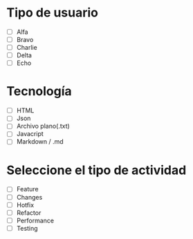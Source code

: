 # Tipo de usuario
- [ ] Alfa
- [ ] Bravo 
- [ ] Charlie
- [ ] Delta
- [ ] Echo

# Tecnología
- [ ] HTML
- [ ] Json
- [ ] Archivo plano(.txt)
- [ ] Javacript
- [ ] Markdown / .md

# Seleccione el tipo de actividad
- [ ] Feature
- [ ] Changes
- [ ] Hotfix
- [ ] Refactor
- [ ] Performance
- [ ] Testing
